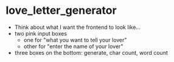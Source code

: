 # love_letter_generator


- Think about what I want the frontend to look like...
- two pink input boxes
  - one for "what you want to tell your lover"
  - other for "enter the name of your lover"
- three boxes on the bottom: generate, char count, word count